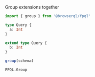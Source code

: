 Group extensions together

```javascript
import { group } from '@browserql/fpql'
```

```graphql
type Query {
  a: Int
}

extend type Query {
  b: Int
}
```

```javascript
group(schema)
```

```snapshot
FPQL.Group
```
